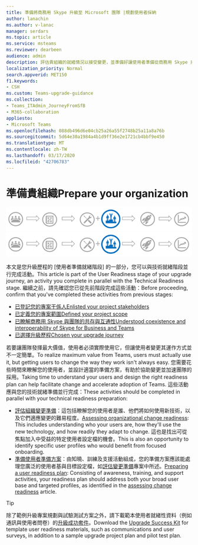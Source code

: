 ```yaml
---
title: 準備將商務用 Skype 升級至 Microsoft 團隊 |規劃使用者採納
author: lanachin
ms.author: v-lanac
manager: serdars
ms.topic: article
ms.service: msteams
ms.reviewer: dearbeen
audience: admin
description: 評估貴組織的就緒情況以接受變更，並準備好讓使用者準備從商務用 Skype 升級至 Microsoft 團隊的方案
localization_priority: Normal
search.appverid: MET150
f1.keywords:
- CSH
ms.custom: Teams-upgrade-guidance
ms.collection:
- Teams_ITAdmin_JourneyFromSfB
- M365-collaboration
appliesto:
- Microsoft Teams
ms.openlocfilehash: 088db496d6e04cb25a26a55f2748b25a11a8a76b
ms.sourcegitcommit: 5d64e30a1984a4b1d9ff36e2e1721cb4bbf9e450
ms.translationtype: MT
ms.contentlocale: zh-TW
ms.lasthandoff: 03/17/2020
ms.locfileid: "42706783"
---
```

# <a name="prepare-your-organization"></a><span data-ttu-id="f4bad-103">準備貴組織</span><span class="sxs-lookup"><span data-stu-id="f4bad-103">Prepare your organization</span></span>

<span data-ttu-id="f4bad-104">![升級歷程階段，重點關注使用者準備階段](media/upgrade-banner-user-readiness.png "升級歷程階段，重點放在使用者準備階段")</span><span class="sxs-lookup"><span data-stu-id="f4bad-104">![Stages of the upgrade journey, with emphasis on User Readiness stage](media/upgrade-banner-user-readiness.png "Stages of the upgrade journey, with emphasis on the User Readiness stage")</span></span>

<span data-ttu-id="f4bad-105">本文是您升級歷程的 [使用者準備就緒階段] 的一部分，您可以與技術就緒階段並行完成活動。</span><span class="sxs-lookup"><span data-stu-id="f4bad-105">This article is part of the User Readiness stage of your upgrade journey, an activity you complete in parallel with the Technical Readiness stage.</span></span> <span data-ttu-id="f4bad-106">繼續之前，請先確認您已從先前階段完成這些活動：</span><span class="sxs-lookup"><span data-stu-id="f4bad-106">Before proceeding, confirm that you've completed these activities from previous stages:</span></span>

- [<span data-ttu-id="f4bad-107">已登記您的專案干係人</span><span class="sxs-lookup"><span data-stu-id="f4bad-107">Enlisted your project stakeholders</span></span>](upgrade-enlist-stakeholders.md)
- [<span data-ttu-id="f4bad-108">已定義您的專案範圍</span><span class="sxs-lookup"><span data-stu-id="f4bad-108">Defined your project scope</span></span>](https://aka.ms/SkypetoTeams-Scope)
- [<span data-ttu-id="f4bad-109">已瞭解商務用 Skype 與團隊的共存與互通性</span><span class="sxs-lookup"><span data-stu-id="f4bad-109">Understood coexistence and interoperability of Skype for Business and Teams</span></span>](https://aka.ms/SkypeToTeams-Coexist)
- [<span data-ttu-id="f4bad-110">已選擇升級歷程</span><span class="sxs-lookup"><span data-stu-id="f4bad-110">Chosen your upgrade journey</span></span>](upgrade-and-coexistence-of-skypeforbusiness-and-teams.md)

<span data-ttu-id="f4bad-111">若要讓團隊發揮最大價值，使用者必須實際使用它，但讓使用者變更其運作方式並不一定簡單。</span><span class="sxs-lookup"><span data-stu-id="f4bad-111">To realize maximum value from Teams, users must actually use it, but getting users to change the way they work isn't always easy.</span></span> <span data-ttu-id="f4bad-112">您需要花些時間來瞭解您的使用者，並設計適當的準備方案，有助於協助變更並加速團隊的採用。</span><span class="sxs-lookup"><span data-stu-id="f4bad-112">Taking time to understand your users and design the right readiness plan can help facilitate change and accelerate adoption of Teams.</span></span> <span data-ttu-id="f4bad-113">這些活動應與您的技術就緒準備並行完成：</span><span class="sxs-lookup"><span data-stu-id="f4bad-113">These activities should be completed in parallel with your technical readiness preparation:</span></span>

- <span data-ttu-id="f4bad-114">[評估組織變更準備](https://aka.ms/OrgReadiness)：這包括瞭解您的使用者是誰、他們將如何使用新技術，以及它們適應變更的難易程度。</span><span class="sxs-lookup"><span data-stu-id="f4bad-114">[Assessing organizational change readiness](https://aka.ms/OrgReadiness): This includes understanding who your users are, how they'll use the new technology, and how readily they adapt to change.</span></span> <span data-ttu-id="f4bad-115">這也是找出可從焦點加入中受益的特定使用者設定檔的機會。</span><span class="sxs-lookup"><span data-stu-id="f4bad-115">This is also an opportunity to identify specific user profiles who would benefit from focused onboarding.</span></span>
- <span data-ttu-id="f4bad-116">[準備使用者準備方案](https://aka.ms/UserReadinessPlan)：由知曉、訓練及支援活動組成，您的準備方案應該能處理您廣泛的使用者基與目標設定檔，如[評估變更準備](https://aka.ms/OrgReadiness)專案中所述。</span><span class="sxs-lookup"><span data-stu-id="f4bad-116">[Preparing a user readiness plan](https://aka.ms/UserReadinessPlan): Consisting of awareness, training, and support activities, your readiness plan should address both your broad user base and targeted profiles, as identified in the [assessing change readiness](https://aka.ms/OrgReadiness) article.</span></span>

> [!Tip]
> <span data-ttu-id="f4bad-117">除了範例升級專案規劃與試驗測試方案之外，請下載範本使用者就緒性資料（例如通訊與使用者問卷）的[升級成功套件](https://aka.ms/UpgradeSuccessKit)。</span><span class="sxs-lookup"><span data-stu-id="f4bad-117">Download the [Upgrade Success Kit](https://aka.ms/UpgradeSuccessKit) for template user readiness materials, such as communications and user surveys, in addition to a sample upgrade project plan and pilot test plan.</span></span>
